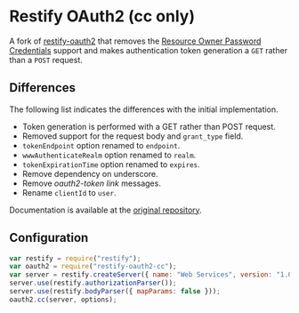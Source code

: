 # Restify OAuth2 (cc only)

A fork of [restify-oauth2][restify-oauth2] that removes the
[Resource Owner Password Credentials][ropc] support and makes authentication
token generation a `GET` rather than a `POST` request.

## Differences

The following list indicates the differences with the initial implementation.

* Token generation is performed with a GET rather than POST request.
* Removed support for the request body and `grant_type` field.
* `tokenEndpoint` option renamed to `endpoint`.
* `wwwAuthenticateRealm` option renamed to `realm`.
* `tokenExpirationTime` option renamed to `expires`.
* Remove dependency on underscore.
* Remove *oauth2-token link* messages.
* Rename `clientId` to `user`.

Documentation is available at the [original repository][restify-oauth2].

## Configuration

```js
var restify = require("restify");
var oauth2 = require("restify-oauth2-cc");
var server = restify.createServer({ name: "Web Services", version: "1.0.0" });
server.use(restify.authorizationParser());
server.use(restify.bodyParser({ mapParams: false }));
oauth2.cc(server, options);
```

[restify]: http://mcavage.github.com/node-restify/
[restify-oauth2]: https://github.com/domenic/restify-oauth2
[cc]: http://tools.ietf.org/html/rfc6749#section-1.3.4
[ropc]: http://tools.ietf.org/html/rfc6749#section-1.3.3
[token endpoint]: http://tools.ietf.org/html/rfc6749#section-3.2
[token-endpoint-success]: http://tools.ietf.org/html/rfc6749#section-5.1
[token-endpoint-error]: http://tools.ietf.org/html/rfc6749#section-5.2
[send-token]: http://tools.ietf.org/html/rfc6750#section-2.1
[token-usage-error]: http://tools.ietf.org/html/rfc6750#section-3.1
[oauth2-token-rel]: http://tools.ietf.org/html/draft-wmills-oauth-lrdd-07#section-3.2
[web-linking]: http://tools.ietf.org/html/rfc5988
[www-authenticate]: http://tools.ietf.org/html/rfc2617#section-3.2.1
